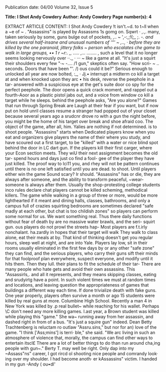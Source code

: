 Publication date: 04/00
Volume 32, Issue 5

**Title: I Shot Andy Cowdery**
**Author: Andy Cowdery**
**Page number(s): 4**

EXTRACT ARTICLE CONTENT:
I Shot Andy Cowdery 
!t isn't.~d. to t~ll when a ~e of ~ 
. 
"Assassins" is played by 
Assassms 
1s gomg on. Sqwrt 
· 
,.,. 
many, taken seriously by some, 
guns bulge out of pockets, 
,.. ~ ',-:,;!(;_ ;. _-. 
and drives several half-insane 
and unusual numbers of 
'"' ~ ,.., · 
before they are killed by the one 
paranoid, jittery folks 
~ 
person who escalates che game to 
walk in large groups, 
•• 
1 r ~r:. ,,_ ..... ,... ........ , such a level that it no longer seems 
looking nervously over 
··._ · 
··· ~ 
like a game at all. "It's just a squirt 
their shoulders every few 
"·~ -.... 
/1 
gun," skeptics often say. "How scri-
~ .. 
seconds. Doors that have been 
"'. 
/) 
ous could it be?" Serious enough to 
unlocked all year are now bolted, 
:_, · Jj.• 
interrupt a midterm co kill a target at 
and when knocked upon they arc • 
his desk, reverse the peephole in a tar-
answered with a suspicious eye at the 
get's suite door co spy for the perfect 
peephole. The door opens a quick crack 
moment, and rappel out a fourth-Aoor 
as a plastic pistol jabs out, and a voice from 
window co kill a target while he sleeps. 
behind the peephole asks, "Are you alone?" 
Games that run through Spring Break are 
Laugh at their fear if you want, but if 
now put on hold unril classes resume 
a stranger had popped out of your closet 
because several years ago a srudcnr drove ro 
with a gun the night before, you might be 
the home of his target over break and shoe 
afraid coo. The object of the game, after all, 
him. Yalies are nothing if not determined. 
is to shoot people. "Assassins" starts when 
Dedicated players know when you eat and 
organizers give players the name of their 
where you study, and have scoured out a 
first target, to be "killed" with a water or 
nice blind spot behind the door in LC 
dart gun. If the players kill their first carger, 
where your Econ section meets. They wiU 
their next assignment becomes the old tar-
spend hours and days just co find a fool-
gee of the player they have just killed. The 
proof way to lci11 you, and rhey will not be 
pattern continues until there is no one left 
satisfied until you are dead. 
to shoot. Until players either win the game 
Sound scary? Ir should. "Assassins" has 
or die, they are always after someone, and 
the ability to transform peaceful, ~wear-
someone is always after them. Usually the 
shop-protesting college students inco 
rules declare chat players cannot be killed 
scheming, methodical killers. The game 
while walking in a group of three or more, 
would be more lighthearted if it meant 
and dining halls, classes, bathrooms, and 
only a campus full of crazies squirting 
bedrooms are sometimes declared "safe 
madly at each other, but chat is too childish 
zones" so players can perform some normal 
for us. We want something real. Thus there 
daily functions without fear of death by 
are no massive water brawls, and the seri-
squirt gun. 
ous players do not prowl the streets hap-
Most players are f.t.irly nonchalant. 
ha.zardly in hopes that their target will walk 
They walk to class alone, eat their meals at 
by. That kind of thinking doesn't get you 
regular hours, sleep well at night, and are 
into Yale. Players lay low, sit in their rooms 
usually eliminated in the first few days by 
or any other "safe zone" they can find, and 
the serious players, who carry their guns 
sift their minds for that foolproof plan 
everywhere, suspect everyone, and modify 
until it hits them. Then they lull. 
their plans to fit the schedule of their tar-
There are many people who hate 
gets and avoid their own assassins. This 
"Assassirls,. and all it represents, and they 
means skipping classes, eating and srudyirtg 
have a point. In such violent times we must 
at random times and locations, and leaving 
question the appropriateness of games that 
buildings a different way each time. If done 
trivialize death with fake guns. One year 
properly, players often survive a month or 
ago 15 students were killed by real guns at 
more. 
Columbine High School. Recently a man 
4 
in New York was killed by .p real bullet~ 
while reaching for his wallet. Perhaps \\C 
don't need any more killing games. l.ast 
year, a Brown student was killed while 
playing this "game." She wa~ running away 
from her assassin, and dashed right in from 
of a bus. "It's just a squire gun" indeed. 
Dean Betty Trachtenberg is reluctam 
ro outlaw "Assru.sins," but nor for an) love 
of the game. "I think ['Ass;mins'] is terri· 
ble," she said. "We arc living in such an 
atmosphere of violence that, morally, the 
campus can find other ways to entertain 
itscl£ There are a lot of better things to do 
than run around cha,ing people with 
gun~." 
Berty T. may well be right. Only dap 
into my ~Assass"ns" career, I got rircd ol 
shooting nice people and comrandy look· 
ing over my shoulder. I had become anoth· 
er kAssassins" victim. I handed in my gun 
-Andy ( ou•dl'